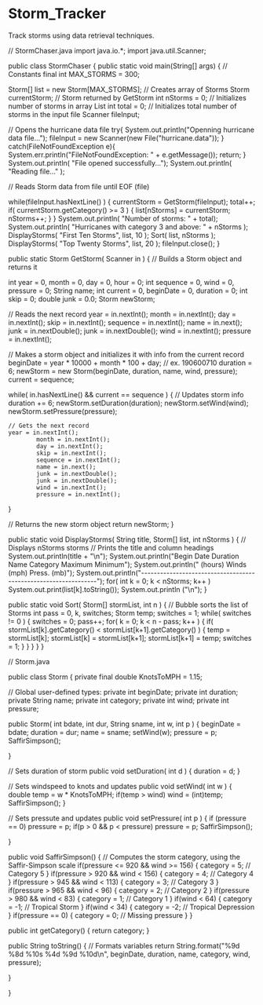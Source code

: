 # Storm_Tracker
Track storms using data retrieval techniques.


// StormChaser.java import java.io.*; import java.util.Scanner;

public class StormChaser { public static void main(String[] args) { // Constants final int MAX_STORMS = 300;

Storm[] list = new Storm[MAX_STORMS];  // Creates array of Storms
Storm currentStorm;      		   // Storm returned by GetStorm
int nStorms = 0;        		   // Initializes number of storms in array List
int total = 0;          		   // Initializes total number of storms in the input file
Scanner fileInput;

// Opens the hurricane data file try{ System.out.println("Openning hurricane data file..."); fileInput = new Scanner(new File("hurricane.data")); } catch(FileNotFoundException e){ System.err.println("FileNotFoundException: " + e.getMessage()); return; } System.out.println( "File opened successfully..."); System.out.println( "Reading file..." );

// Reads Storm data from file until EOF (file)

while(fileInput.hasNextLine() ) { currentStorm = GetStorm(fileInput); total++; if( currentStorm.getCategory() >= 3 ) { list[nStorms] = currentStorm; nStorms++; } } System.out.println( "Number of storms: " + total); System.out.println( "Hurricanes with category 3 and above: " + nStorms ); DisplayStorms( "First Ten Storms", list, 10 ); Sort( list, nStorms ); DisplayStorms( "Top Twenty Storms", list, 20 ); fileInput.close(); }

public static Storm GetStorm( Scanner in ) { // Builds a Storm object and returns it

int year = 0, month = 0, day = 0, hour = 0;
    int sequence = 0, wind = 0, pressure = 0;
String name; 
int current = 0, beginDate = 0, duration = 0;
    int skip = 0;
    double junk = 0.0;
Storm newStorm; 

    		

// Reads the next record
year = in.nextInt();
    month = in.nextInt();
    day = in.nextInt();
    skip = in.nextInt();
    sequence = in.nextInt();
    name = in.next();
    junk = in.nextDouble();
    junk = in.nextDouble();
    wind = in.nextInt();
    pressure = in.nextInt();
    
            



// Makes a storm object and initializes it with info from the current record
beginDate = year * 10000 + month * 100 + day; // ex. 190600710
duration = 6;
newStorm = new Storm(beginDate, duration, name, wind, pressure);
current = sequence;


while( in.hasNextLine() && current == sequence ) 
{
	// Updates storm info
	duration += 6;
            newStorm.setDuration(duration);
            newStorm.setWind(wind);
            newStorm.setPressure(pressure);

  
	// Gets the next record 
	year = in.nextInt();
            month = in.nextInt();
            day = in.nextInt();
            skip = in.nextInt();
            sequence = in.nextInt();
            name = in.next();
            junk = in.nextDouble();
            junk = in.nextDouble();
            wind = in.nextInt();
            pressure = in.nextInt();
            
}

// Returns the new storm object return newStorm; }

public static void DisplayStorms( String title, Storm[] list, int nStorms ) { // Displays nStorms storms // Prints the title and column headings System.out.println(title + "\n"); System.out.println("Begin Date Duration Name Category Maximum Minimum"); System.out.println(" (hours) Winds (mph) Press. (mb)"); System.out.println("----------------------------------------------------------------"); for( int k = 0; k < nStorms; k++ ) System.out.print(list[k].toString()); System.out.println ("\n"); }

public static void Sort( Storm[] stormList, int n ) { // Bubble sorts the list of Storms int pass = 0, k, switches; Storm temp; switches = 1; while( switches != 0 ) { switches = 0; pass++; for( k = 0; k < n - pass; k++ ) { if( stormList[k].getCategory() < stormList[k+1].getCategory() ) { temp = stormList[k]; stormList[k] = stormList[k+1]; stormList[k+1] = temp; switches = 1; } } } } }

// Storm.java

public class Storm { private final double KnotsToMPH = 1.15;

// Global user-defined types: private int beginDate; private int duration; private String name; private int category; private int wind; private int pressure;

public Storm( int bdate, int dur, String sname, int w, int p ) { beginDate = bdate; duration = dur; name = sname; setWind(w); pressure = p; SaffirSimpson();

}

// Sets duration of storm public void setDuration( int d ) { duration = d; }

// Sets windspeed to knots and updates public void setWind( int w ) { double temp = w * KnotsToMPH; if(temp > wind) wind = (int)temp; SaffirSimpson(); }

// Sets pressute and updates public void setPressure( int p ) { if (pressure == 0) pressure = p; if(p > 0 && p < pressure) pressure = p; SaffirSimpson();

}

public void SaffirSimpson() { // Computes the storm category, using the Saffir-Simpson scale if(pressure <= 920 && wind >= 156) { category = 5; // Category 5 } if(pressure > 920 && wind < 156) { category = 4; // Category 4 } if(pressure > 945 && wind < 113) { category = 3; // Category 3 } if(pressure > 965 && wind < 96) { category = 2; // Category 2 }
if(pressure > 980 && wind < 83) { category = 1; // Category 1 } if(wind < 64) { category = -1; // Tropical Storm }
if(wind < 34) { category = -2; // Tropical Depression } if(pressure == 0) { category = 0; // Missing pressure } }

public int getCategory() { return category; }

public String toString() { // Formats variables return String.format("%9d %8d %10s %4d %9d %10d\n", beginDate, duration, name, category, wind, pressure);

}

}
